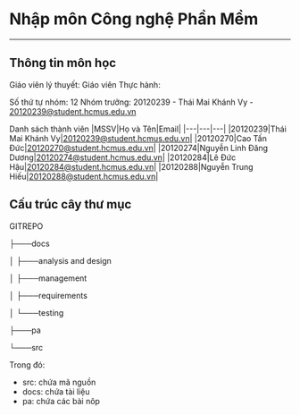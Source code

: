 # Nhập môn Công nghệ Phần Mềm
---

## Thông tin môn học
Giáo viên lý thuyết:
Giáo viên Thực hành:

Số thứ tự nhóm: 12
Nhóm trưởng: 20120239 - Thái Mai Khánh Vy - 20120239@student.hcmus.edu.vn

Danh sách thành viên
|MSSV|Họ và Tên|Email|
|---|---|---|
|20120239|Thái Mai Khánh Vy|20120239@student.hcmus.edu.vn|
|20120270|Cao Tấn Đức|20120270@student.hcmus.edu.vn|
|20120274|Nguyễn Linh Đăng Dương|20120274@student.hcmus.edu.vn|
|20120284|Lê Đức Hậu|20120284@student.hcmus.edu.vn|
|20120288|Nguyễn Trung Hiếu|20120288@student.hcmus.edu.vn|

## Cấu trúc cây thư mục
GITREPO

├───docs

│   ├───analysis and design

│   ├───management

│   ├───requirements

│   └───testing

├───pa

└───src


Trong đó:
- src: chứa mã nguồn
- docs: chứa tài liệu
- pa: chứa các bài nôp

